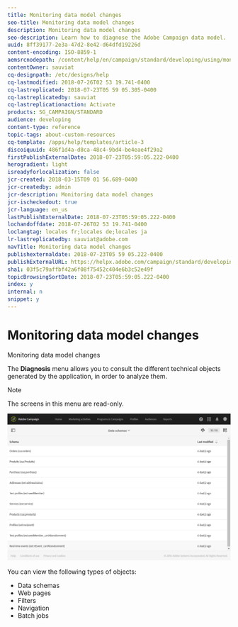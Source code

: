 ```yaml
---
title: Monitoring data model changes
seo-title: Monitoring data model changes
description: Monitoring data model changes
seo-description: Learn how to diagnose the Adobe Campaign data model.
uuid: 8ff39177-2e3a-47d2-8e42-d64dfd19226d
content-encoding: ISO-8859-1
aemsrcnodepath: /content/help/en/campaign/standard/developing/using/monitoring-data-model-changes
contentOwner: sauviat
cq-designpath: /etc/designs/help
cq-lastmodified: 2018-07-26T02 53 19.741-0400
cq-lastreplicated: 2018-07-23T05 59 05.305-0400
cq-lastreplicatedby: sauviat
cq-lastreplicationaction: Activate
products: SG_CAMPAIGN/STANDARD
audience: developing
content-type: reference
topic-tags: about-custom-resources
cq-template: /apps/help/templates/article-3
discoiquuid: 486f1d4a-d8ca-48c4-9bd4-be4eae4f29a2
firstPublishExternalDate: 2018-07-23T05:59:05.222-0400
herogradient: light
isreadyforlocalization: false
jcr-created: 2018-03-15T09 01 56.689-0400
jcr-createdby: admin
jcr-description: Monitoring data model changes
jcr-ischeckedout: true
jcr-language: en_us
lastPublishExternalDate: 2018-07-23T05:59:05.222-0400
lochandoffdate: 2018-07-26T02 53 19.741-0400
loclangtag: locales fr;locales de;locales ja
lr-lastreplicatedby: sauviat@adobe.com
navTitle: Monitoring data model changes
publishexternaldate: 2018-07-23T05 59 05.222-0400
publishExternalURL: https://helpx.adobe.com/campaign/standard/developing/using/monitoring-data-model-changes.html
sha1: 03f5c79affbf42a6f08f75452c404e6b3c52e49f
topicBrowsingSortDate: 2018-07-23T05:59:05.222-0400
index: y
internal: n
snippet: y
---
```


# Monitoring data model changes

Monitoring data model changes

The **Diagnosis** menu allows you to consult the different technical objects generated by the application, in order to analyze them.

>[!NOTE]
>
>The screens in this menu are read-only.

![](assets/diagnostic.png)

You can view the following types of objects:

* Data schemas
* Web pages
* Filters
* Navigation
* Batch jobs

